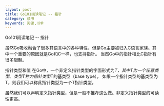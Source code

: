 ```yaml
---
layout: post
title: Go101阅读笔记 -- 指针
category: 读书
keywords: 阅读,书单
---
```


Go101阅读笔记 -- 指针

虽然Go吸收融合了很多其语言中的各种特性，但是Go主要被归入C语言家族。其中一个重要的原因就是Go和C一样，也支持指针。 当然Go中的指针相比C指针有很多限制。


指针类型和值
在Go中，一个非定义指针类型的字面形式为*T，其中T为一个任意类型。类型T称为指针类型*T的基类型（base type）。 如果一个指针类型的基类型为T，则我们可以称此指针类型为一个T指针类型。

虽然我们可以声明定义指针类型，但是一般不推荐这么做。非定义指针类型的可读性更高。